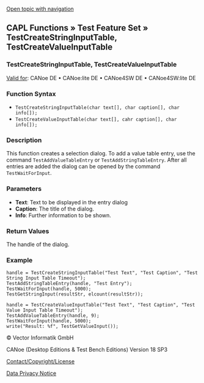 [Open topic with navigation](../../../../../CANoeDEFamily.htm#Topics/CAPLFunctions/Test/Functions/CAPLfunctionTestCreateInputTable.md)

## CAPL Functions » Test Feature Set » TestCreateStringInputTable, TestCreateValueInputTable

### TestCreateStringInputTable, TestCreateValueInputTable

[Valid for](../../../Shared/FeatureAvailability.md): CANoe DE • CANoe:lite DE • CANoe4SW DE • CANoe4SW:lite DE

### Function Syntax

- `TestCreateStringInputTable(char text[], char caption[], char info[]);`
- `TestCreateValueInputTable(char text[], cahr caption[], char info[]);`

### Description

This function creates a selection dialog. To add a value table entry, use the command `TestAddValueTableEntry` or `TestAddStringTableEntry`. After all entries are added the dialog can be opened by the command `TestWaitForInput`.

### Parameters

- **Text**: Text to be displayed in the entry dialog
- **Caption**: The title of the dialog.
- **Info**: Further information to be shown.

### Return Values

The handle of the dialog.

### Example

```plaintext
handle = TestCreateStringInputTable("Test Text", "Test Caption", "Test String Input Table Timeout");
TestAddStringTableEntry(handle, "Test Entry");
TestWaitForInput(handle, 5000);
TestGetStringInput(resultStr, elcount(resultStr));

handle = TestCreateValueInputTable("Test Text", "Test Caption", "Test Value Input Table Timeout");
TestAddValueTableEntry(handle, 9);
TestWaitForInput(handle, 5000);
write("Result: %f", TestGetValueInput());
```

© Vector Informatik GmbH

CANoe (Desktop Editions & Test Bench Editions) Version 18 SP3

[Contact/Copyright/License](../../../Shared/ContactCopyrightLicense.md)

[Data Privacy Notice](https://www.vector.com/int/en/company/get-info/privacy-policy/)